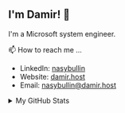 
## I'm Damir! :wave:

I'm a Microsoft system engineer.

📫 How to reach me ...
- LinkedIn: [nasybullin](https://www.linkedin.com/in/nasybullin/)
- Website: [damir.host](https://damir.host/)
- Email: [nasybullin@damir.host](mailto:nasybullin@damir.host)

<details>

<summary>My GitHub Stats</summary>

![Domir's github stats](https://github-readme-stats.vercel.app/api?username=Domir-code&theme=vue&show_icons=true)

</details>
